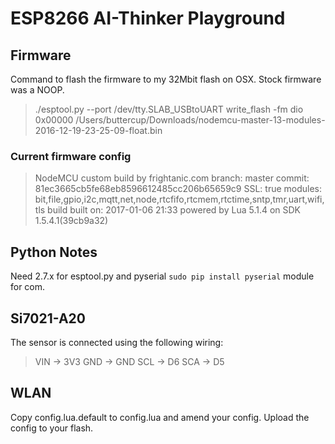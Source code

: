 # ESP8266 AI-Thinker Playground

## Firmware

Command to flash the firmware to my 32Mbit flash on OSX. Stock firmware was a NOOP.

> ./esptool.py --port /dev/tty.SLAB_USBtoUART write_flash -fm dio 0x00000 /Users/buttercup/Downloads/nodemcu-master-13-modules-2016-12-19-23-25-09-float.bin

### Current firmware config

> NodeMCU custom build by frightanic.com
> 	branch: master
> 	commit: 81ec3665cb5fe68eb8596612485cc206b65659c9
> 	SSL: true
> 	modules: bit,file,gpio,i2c,mqtt,net,node,rtcfifo,rtcmem,rtctime,sntp,tmr,uart,wifi,tls
>  build 	built on: 2017-01-06 21:33
>  powered by Lua 5.1.4 on SDK 1.5.4.1(39cb9a32)


## Python Notes
Need 2.7.x for esptool.py and pyserial `sudo pip install pyserial` module for com.

## Si7021-A20

The sensor is connected using the following wiring:
> VIN -> 3V3
> GND -> GND
> SCL -> D6
> SCA -> D5

## WLAN
Copy config.lua.default to config.lua and amend your config. Upload the config to your flash.
